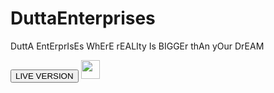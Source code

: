 # DuttaEnterprises
DuttA EntErprIsEs WhErE rEALIty Is BIGGEr thAn yOur DrEAM



[<button>LIVE VERSION</button>]('https://shad0w-cat.github.io/DuttaEnterprises/')
[<img src="https://github.githubassets.com/images/modules/logos_page/GitHub-Mark.png" width="30"/>](https://github.com/)

